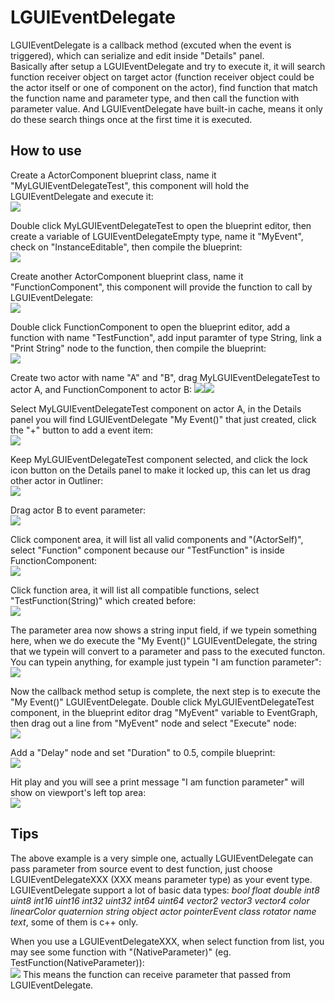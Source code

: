 # LGUIEventDelegate

LGUIEventDelegate is a callback method (excuted when the event is triggered), which can serialize and edit inside "Details" panel.  
Basically after setup a LGUIEventDelegate and try to execute it, it will search function receiver object on target actor (function receiver object could be the actor itself or one of component on the actor), find function that match the function name and parameter type, and then call the function with parameter value. And LGUIEventDelegate have built-in cache, means it only do these search things once at the first time it is executed.

## How to use
Create a ActorComponent blueprint class, name it "MyLGUIEventDelegateTest", this component will hold the LGUIEventDelegate and execute it:  
![](./1.png)

Double click MyLGUIEventDelegateTest to open the blueprint editor, then create a variable of LGUIEventDelegateEmpty type, name it "MyEvent", check on "InstanceEditable", then compile the blueprint:  
![](./2.png)

Create another ActorComponent blueprint class, name it "FunctionComponent", this component will provide the function to call by LGUIEventDelegate:  
![](./3.png)

Double click FunctionComponent to open the blueprint editor, add a function with name "TestFunction", add input paramter of type String, link a "Print String" node to the function, then compile the blueprint:  
![](./4.png)

Create two actor with name "A" and "B", drag MyLGUIEventDelegateTest to actor A, and FunctionComponent to actor B:
![](./5.png)![](./6.png)

Select MyLGUIEventDelegateTest component on actor A, in the Details panel you will find LGUIEventDelegate "My Event()" that just created, click the "+" button to add a event item:  
![](./7.png)

Keep MyLGUIEventDelegateTest component selected, and click the lock icon button on the Details panel to make it locked up, this can let us drag other actor in Outliner:  
![](./8.png)

Drag actor B to event parameter:  
![](./9.png)

Click component area, it will list all valid components and "(ActorSelf)", select "Function" component because our "TestFunction" is inside FunctionComponent:  
![](./10.png)

Click function area, it will list all compatible functions, select "TestFunction(String)" which created before:  
![](./11.png)

The parameter area now shows a string input field, if we typein something here, when we do execute the "My Event()" LGUIEventDelegate, the string that we typein will convert to a parameter and pass to the executed functon. You can typein anything, for example just typein "I am function parameter":  
![](./12.png)

Now the callback method setup is complete, the next step is to execute the "My Event()" LGUIEventDelegate. Double click MyLGUIEventDelegateTest component, in the blueprint editor drag "MyEvent" variable to EventGraph, then drag out a line from "MyEvent" node and select "Execute" node:  
![](./13.png)

Add a "Delay" node and set "Duration" to 0.5, compile blueprint:  
![](./14.png)

Hit play and you will see a print message "I am function parameter" will show on viewport's left top area:  
![](./15.png)

## Tips
The above example is a very simple one, actually LGUIEventDelegate can pass parameter from source event to dest function, just choose LGUIEventDelegateXXX (XXX means parameter type) as your event type. LGUIEventDelegate support a lot of basic data types: *bool float double int8 uint8 int16 uint16 int32 uint32 int64 uint64 vector2 vector3 vector4 color linearColor quaternion string object actor pointerEvent class rotator name text*, some of them is c++ only.  

When you use a LGUIEventDelegateXXX, when select function from list, you may see some function with "(NativeParameter)" (eg. TestFunction(NativeParameter)):  
![](./16.png)
This means the function can receive parameter that passed from LGUIEventDelegate.  
